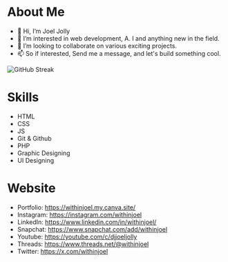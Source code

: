 # About Me
* 👋 Hi, I’m Joel Jolly
* 👀 I’m interested in web development, A. I and anything new in the field.
* 💞️ I’m looking to collaborate on various exciting projects.
* 📫 So if interested, Send me a message, and let's build something cool.

<img src="https://streak-stats.demolab.com?user=withinjoel&theme=github-dark" alt="GitHub Streak">

# Skills
* HTML
* CSS
* JS
* Git & Github
* PHP
* Graphic Designing
* UI Designing
# Website
* Portfolio: https://withinjoel.my.canva.site/
* Instagram: https://instagram.com/withinjoel
* LinkedIn: https://www.linkedin.com/in/withinjoel/
* Snapchat: https://www.snapchat.com/add/withinjoel
* Youtube: https://youtube.com/c/djjoeljolly
* Threads: https://www.threads.net/@withinjoel
* Twitter: https://x.com/withinjoel

